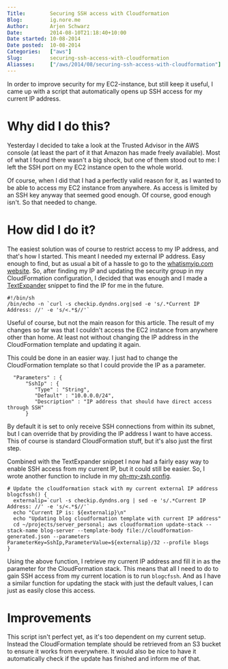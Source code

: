 ```yaml
---
Title:        Securing SSH access with Cloudformation  
Blog:         ig.nore.me  
Author:       Arjen Schwarz  
Date:         2014-08-10T21:18:40+10:00
Date started: 10-08-2014  
Date posted:  10-08-2014  
Categories:   ["aws"]
Slug:         securing-ssh-access-with-cloudformation
Aliasses:     ["/aws/2014/08/securing-ssh-access-with-cloudformation"]
---
```


In order to improve security for my EC2-instance, but still keep it useful, I came up with a script that automatically opens up SSH access for my current IP address.

# Why did I do this?

Yesterday I decided to take a look at the Trusted Advisor in the AWS console (at least the part of it that Amazon has made freely available). Most of what I found there wasn't a big shock, but one of them stood out to me: I left the SSH port on my EC2 instance open to the whole world.

Of course, when I did that I had a perfectly valid reason for it, as I wanted to be able to access my EC2 instance from anywhere. As access is limited by an SSH key anyway that seemed good enough. Of course, good enough isn't. So that needed to change.

# How did I do it?

The easiest solution was of course to restrict access to my IP address, and that's how I started. This meant I needed my external IP address. Easy enough to find, but as usual a bit of a hassle to go to the [whatismyip.com website][1]. So, after finding my IP and updating the security group in my CloudFormation configuration, I decided that was enough and I made a [TextExpander][2] snippet to find the IP for me in the future.

```language-bash
#!/bin/sh
/bin/echo -n `curl -s checkip.dyndns.org|sed -e 's/.*Current IP Address: //' -e 's/<.*$//'`
```

Useful of course, but not the main reason for this article. The result of my changes so far was that I couldn't access the EC2 instance from anywhere other than home. At least not without changing the IP address in the CloudFormation template and updating it again.

This could be done in an easier way. I just had to change the CloudFormation template so that I could provide the IP as a parameter.

```language-json
  "Parameters" : {
      "SshIp" : {
         "Type" : "String",
         "Default" : "10.0.0.0/24",
         "Description" : "IP address that should have direct access through SSH"
      }
```

By default it is set to only receive SSH connections from within its subnet, but I can override that by providing the IP address I want to have access. This of course is standard CloudFormation stuff, but it's also just the first step.

Combined with the TextExpander snippet I now had a fairly easy way to enable SSH access from my current IP, but it could still be easier. So, I wrote another function to include in my [oh-my-zsh config][3].

```language-bash
# Update the cloudformation stack with my current external IP address
blogcfssh() {
  externalip=`curl -s checkip.dyndns.org | sed -e 's/.*Current IP Address: //' -e 's/<.*$//'`
  echo "Current IP is: ${externalip}\n"
  echo "Updating blog cloudformation template with current IP address"
  cd ~/projects/server_personal; aws cloudformation update-stack --stack-name blog-server --template-body file://cloudformation-generated.json --parameters ParameterKey=SshIp,ParameterValue=${externalip}/32 --profile blogs
}
```

Using the above function, I retrieve my current IP address and fill it in as the parameter for the CloudFormation stack. This means that all I need to do to gain SSH access from my current location is to run `blogcfssh`. And as I have a similar function for updating the stack with just the default values, I can just as easily close this access.

# Improvements

This script isn't perfect yet, as it's too dependent on my current setup. Instead the CloudFormation template should be retrieved from an S3 bucket to ensure it works from everywhere. It would also be nice to have it automatically check if the update has finished and inform me of that.


[1]: http://www.whatismyip.com
[2]: http://www.smilesoftware.com/TextExpander/index.html
[3]: https://github.com/ArjenSchwarz/oh-my-zsh/blob/master/plugins/blogs/blogs.plugin.zsh